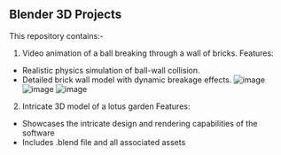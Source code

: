 ## Blender 3D Projects
This repository contains:-
1) Video animation of a ball breaking through a wall of bricks.
Features:
- Realistic physics simulation of ball-wall collision.
- Detailed brick wall model with dynamic breakage effects.
![image](https://github.com/chhaviGupta986/Blender-3D-Projects/assets/94625954/104f59a5-ad1d-4b02-93a6-c10827944dd7)
![image](https://github.com/chhaviGupta986/Blender-3D-Projects/assets/94625954/791a1c9d-5370-4eb3-9496-a8a66227d839)
![image](https://github.com/chhaviGupta986/Blender-3D-Projects/assets/94625954/182b8184-c653-4976-99e9-aabd11fdda50)

2) Intricate 3D model of a lotus garden
Features:
- Showcases the intricate design and rendering capabilities of the software
- Includes .blend file and all associated assets
